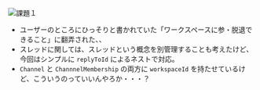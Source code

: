 ![課題１](https://lucid.app/publicSegments/view/e857df14-788d-4834-9c2e-86317d0935c0/image.png)

* ユーザーのところにひっそりと書かれていた「ワークスペースに参・脱退できること」に翻弄された、、
* スレッドに関しては、スレッドという概念を別管理することも考えたけど、今回はシンプルに `replyToId` によるネストで対応。
* `Channel` と `ChannnelMembership` の両方に `workspaceId` を持たせているけど、こういうのっていいんやろか・・・？
